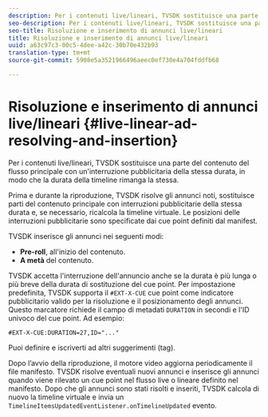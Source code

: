 ```yaml
---
description: Per i contenuti live/lineari, TVSDK sostituisce una parte del contenuto del flusso principale con un'interruzione pubblicitaria della stessa durata, in modo che la durata della timeline rimanga la stessa.
seo-description: Per i contenuti live/lineari, TVSDK sostituisce una parte del contenuto del flusso principale con un'interruzione pubblicitaria della stessa durata, in modo che la durata della timeline rimanga la stessa.
seo-title: Risoluzione e inserimento di annunci live/lineari
title: Risoluzione e inserimento di annunci live/lineari
uuid: a63c97c3-00c5-4dee-a42c-30b70e432b93
translation-type: tm+mt
source-git-commit: 5908e5a3521966496aeec0ef730e4a704fddfb68

---
```



# Risoluzione e inserimento di annunci live/lineari {#live-linear-ad-resolving-and-insertion}

Per i contenuti live/lineari, TVSDK sostituisce una parte del contenuto del flusso principale con un&#39;interruzione pubblicitaria della stessa durata, in modo che la durata della timeline rimanga la stessa.

Prima e durante la riproduzione, TVSDK risolve gli annunci noti, sostituisce parti del contenuto principale con interruzioni pubblicitarie della stessa durata e, se necessario, ricalcola la timeline virtuale. Le posizioni delle interruzioni pubblicitarie sono specificate dai cue point definiti dal manifest.

TVSDK inserisce gli annunci nei seguenti modi:

* **Pre-roll**, all&#39;inizio del contenuto.
* **A metà** del contenuto.

TVSDK accetta l&#39;interruzione dell&#39;annuncio anche se la durata è più lunga o più breve della durata di sostituzione del cue point. Per impostazione predefinita, TVSDK supporta il `#EXT-X-CUE` cue point come indicatore pubblicitario valido per la risoluzione e il posizionamento degli annunci. Questo marcatore richiede il campo di metadati `DURATION` in secondi e l&#39;ID univoco del cue point. Ad esempio:

```
#EXT-X-CUE:DURATION=27,ID="..."
```

Puoi definire e iscriverti ad altri suggerimenti (tag).

Dopo l’avvio della riproduzione, il motore video aggiorna periodicamente il file manifesto. TVSDK risolve eventuali nuovi annunci e inserisce gli annunci quando viene rilevato un cue point nel flusso live o lineare definito nel manifesto. Dopo che gli annunci sono stati risolti e inseriti, TVSDK calcola di nuovo la timeline virtuale e invia un `TimelineItemsUpdatedEventListener.onTimelineUpdated` evento.
